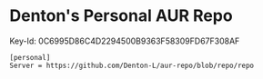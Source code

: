 # Denton's Personal AUR Repo

Key-Id: 0C6995D86C4D2294500B9363F58309FD67F308AF

```
[personal]
Server = https://github.com/Denton-L/aur-repo/blob/repo/repo
```
